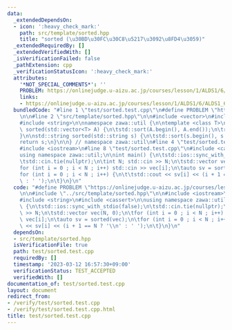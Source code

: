 ```yaml
---
data:
  _extendedDependsOn:
  - icon: ':heavy_check_mark:'
    path: src/template/sorted.hpp
    title: "sorted (\u30BD\u30FC\u30C8\u5217\u3092\u8FD4\u3059)"
  _extendedRequiredBy: []
  _extendedVerifiedWith: []
  _isVerificationFailed: false
  _pathExtension: cpp
  _verificationStatusIcon: ':heavy_check_mark:'
  attributes:
    '*NOT_SPECIAL_COMMENTS*': ''
    PROBLEM: https://onlinejudge.u-aizu.ac.jp/courses/lesson/1/ALDS1/6/ALDS1_6_A
    links:
    - https://onlinejudge.u-aizu.ac.jp/courses/lesson/1/ALDS1/6/ALDS1_6_A
  bundledCode: "#line 1 \"test/sorted.test.cpp\"\n#define PROBLEM \"https://onlinejudge.u-aizu.ac.jp/courses/lesson/1/ALDS1/6/ALDS1_6_A\"\
    \n\n#line 2 \"src/template/sorted.hpp\"\n\n#include <vector>\n#include <algorithm>\n\
    #include <string>\n\nnamespace zawa::util {\n\ntemplate <class T>\nstd::vector<T>\
    \ sorted(std::vector<T> A) {\n\tstd::sort(A.begin(), A.end());\n\treturn A;\n\
    }\n\nstd::string sorted(std::string s) {\n\tstd::sort(s.begin(), s.end());\n\t\
    return s;\n}\n\n} // namespace zawa::util\n#line 4 \"test/sorted.test.cpp\"\n\n\
    #include <iostream>\n#line 8 \"test/sorted.test.cpp\"\n#include <cassert>\n\n\
    using namespace zawa::util;\n\nint main() {\n\tstd::ios::sync_with_stdio(false);\n\
    \tstd::cin.tie(nullptr);\n\tint N; std::cin >> N;\n\tstd::vector vec(N, 0);\n\t\
    for (int i = 0 ; i < N ; i++) std::cin >> vec[i];\n\tauto sv = sorted(vec);\n\t\
    for (int i = 0 ; i < N ; i++) {\n\t\tstd::cout << sv[i] << (i + 1 == N ? '\\n'\
    \ : ' ');\n\t}\n}\n"
  code: "#define PROBLEM \"https://onlinejudge.u-aizu.ac.jp/courses/lesson/1/ALDS1/6/ALDS1_6_A\"\
    \n\n#include \"../src/template/sorted.hpp\"\n\n#include <iostream>\n#include <vector>\n\
    #include <string>\n#include <cassert>\n\nusing namespace zawa::util;\n\nint main()\
    \ {\n\tstd::ios::sync_with_stdio(false);\n\tstd::cin.tie(nullptr);\n\tint N; std::cin\
    \ >> N;\n\tstd::vector vec(N, 0);\n\tfor (int i = 0 ; i < N ; i++) std::cin >>\
    \ vec[i];\n\tauto sv = sorted(vec);\n\tfor (int i = 0 ; i < N ; i++) {\n\t\tstd::cout\
    \ << sv[i] << (i + 1 == N ? '\\n' : ' ');\n\t}\n}\n"
  dependsOn:
  - src/template/sorted.hpp
  isVerificationFile: true
  path: test/sorted.test.cpp
  requiredBy: []
  timestamp: '2023-03-12 16:57:30+09:00'
  verificationStatus: TEST_ACCEPTED
  verifiedWith: []
documentation_of: test/sorted.test.cpp
layout: document
redirect_from:
- /verify/test/sorted.test.cpp
- /verify/test/sorted.test.cpp.html
title: test/sorted.test.cpp
---
```

